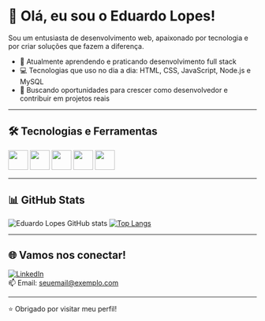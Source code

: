 # 👋 Olá, eu sou o Eduardo Lopes!

Sou um entusiasta de desenvolvimento web, apaixonado por tecnologia e por criar soluções que fazem a diferença.

- 🌱 Atualmente aprendendo e praticando desenvolvimento full stack
- 💻 Tecnologias que uso no dia a dia: HTML, CSS, JavaScript, Node.js e MySQL
- 🚀 Buscando oportunidades para crescer como desenvolvedor e contribuir em projetos reais

---

## 🛠️ Tecnologias e Ferramentas

<img src="https://cdn.jsdelivr.net/gh/devicons/devicon/icons/html5/html5-original.svg" width="40" />
<img src="https://cdn.jsdelivr.net/gh/devicons/devicon/icons/css3/css3-original.svg" width="40" />
<img src="https://cdn.jsdelivr.net/gh/devicons/devicon/icons/javascript/javascript-original.svg" width="40" />
<img src="https://cdn.jsdelivr.net/gh/devicons/devicon/icons/nodejs/nodejs-original.svg" width="40" />
<img src="https://cdn.jsdelivr.net/gh/devicons/devicon/icons/mysql/mysql-original.svg" width="40" />

---

## 📊 GitHub Stats

![Eduardo Lopes GitHub stats](https://github-readme-stats.vercel.app/api?username=eduardolopes&show_icons=true&theme=radical)
[![Top Langs](https://github-readme-stats.vercel.app/api/top-langs/?username=eduardolopes&layout=compact&theme=radical)](https://github.com/eduardolopes)

---

## 🌐 Vamos nos conectar!

[![LinkedIn](https://img.shields.io/badge/-LinkedIn-0A66C2?style=flat&logo=linkedin&logoColor=white)](https://linkedin.com/in/coloque-seu-link-aqui)  
📫 Email: [seuemail@exemplo.com](mailto:seuemail@exemplo.com)

---

⭐️ Obrigado por visitar meu perfil!
